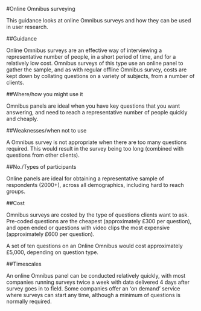 #Online Omnibus surveying

This guidance looks at online Omnibus surveys and how they can be used in user research.

##Guidance

Online Omnibus surveys are an effective way of interviewing a representative number of people, in a short period of time, and for a relatively low cost. Omnibus surveys of this type use an online panel to gather the sample, and as with regular offline Omnibus survey, costs are kept down by collating questions on a variety of subjects, from a number of clients. 

##Where/how you might use it

Omnibus panels are ideal when you have key questions that you want answering, and need to reach a representative number of people quickly and cheaply.

##Weaknesses/when not to use

A Omnibus survey is not appropriate when there are too many questions required. This would result in the survey being too long (combined with questions from other clients).

##No./Types of participants

Online panels are ideal for obtaining a representative sample of respondents (2000+), across all demographics, including hard to reach groups.

##Cost

Omnibus surveys are costed by the type of questions clients want to ask. Pre-coded questions are the cheapest (approximately £300 per question), and open ended or questions with video clips the most expensive (approximately £600 per question).

A set of ten questions on an Online Omnibus would cost approximately £5,000, depending on question type.

##Timescales

An online Omnibus panel can be conducted relatively quickly, with most companies running surveys twice a week with data delivered 4 days after survey goes in to field. Some companies offer an ‘on demand’ service where surveys can start any time, although a minimum of questions is normally required.
